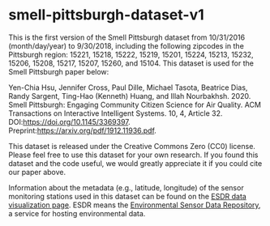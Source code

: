 # smell-pittsburgh-dataset-v1

This is the first version of the Smell Pittsburgh dataset from 10/31/2016 (month/day/year) to 9/30/2018, including the following zipcodes in the Pittsburgh region: 15221, 15218, 15222, 15219, 15201, 15224, 15213, 15232, 15206, 15208, 15217, 15207, 15260, and 15104. This dataset is used for the Smell Pittsburgh paper below:

Yen-Chia Hsu, Jennifer Cross, Paul Dille, Michael Tasota, Beatrice Dias, Randy Sargent, Ting-Hao (Kenneth) Huang, and Illah Nourbakhsh. 2020. Smell Pittsburgh: Engaging Community Citizen Science for Air Quality. ACM Transactions on Interactive Intelligent Systems. 10, 4, Article 32. DOI:https://doi.org/10.1145/3369397. Preprint:https://arxiv.org/pdf/1912.11936.pdf.

This dataset is released under the Creative Commons Zero (CC0) license. Please feel free to use this dataset for your own research. If you found this dataset and the code useful, we would greatly appreciate it if you could cite our paper above.

Information about the metadata (e.g., latitude, longitude) of the sensor monitoring stations used in this dataset can be found on the [ESDR data visualization page](https://environmentaldata.org/#time=1642345888.849,1642950688.849&cursor=1642730480.675&plotHeight=5.000&plotAreaHeight=40.000&showFilters=true&showSettings=true&showResults=true&center=40.445982705178,-79.96401491796037&zoom=12). ESDR means the [Environmental Sensor Data Repository](https://esdr.cmucreatelab.org/), a service for hosting environmental data.
